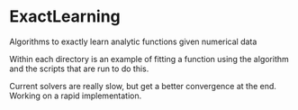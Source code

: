 # ExactLearning
Algorithms to exactly learn analytic functions given numerical data

Within each directory is an example of fitting a function using the algorithm and the scripts that are run to do this.

Current solvers are really slow, but get a better convergence at the end. 
Working on a rapid implementation.
